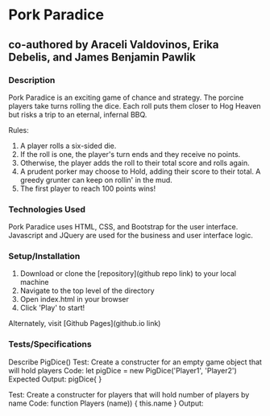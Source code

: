 # __Pork Paradice__
## co-authored by Araceli Valdovinos, Erika Debelis, and James Benjamin Pawlik 

### __Description__
Pork Paradice is an exciting game of chance and strategy. The porcine players take turns rolling the dice. Each roll puts them closer to Hog Heaven but risks a trip to an eternal, infernal BBQ.

Rules:
1. A player rolls a six-sided die.
2. If the roll is one, the player's turn ends and they receive no points.
3. Otherwise, the player adds the roll to their total score and rolls again.
4. A prudent porker may choose to Hold, adding their score to their total. A greedy grunter can keep on rollin' in the mud.
5. The first player to reach 100 points wins!

### __Technologies Used__
Pork Paradice uses HTML, CSS, and Bootstrap for the user interface. Javascript and JQuery are used for the business and user interface logic. 

### __Setup/Installation__
1. Download or clone the [repository](github repo link) to your local machine
2. Navigate to the top level of the directory
3. Open index.html in your browser
4. Click 'Play' to start!

Alternately, visit [Github Pages](github.io link)

### __Tests/Specifications__

Describe PigDice()
Test: Create a constructer for an empty game object that will hold players
Code: let pigDice = new PigDice('Player1', 'Player2')
Expected Output: pigDice{ } 

Test: Create a constructer for players that will hold number of players by name
Code: function Players (name)) {
  this.name
}
Output:  